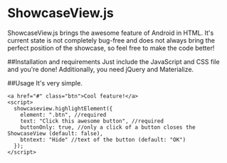 # ShowcaseView.js
ShowcaseView.js brings the awesome feature of Android in HTML. It's current state is not completely bug-free and does not always bring the perfect position of the showcase, so feel free to make the code better!

##Installation and requirements
Just include the JavaScript and CSS file and you're done! Additionally, you need jQuery and Materialize.

##Usage
It's very simple.

    <a href="#" class="btn">Cool feature!</a>
    <script>
      showcaseview.highlightElement({
        element: ".btn", //required
        text: "Click this awesome button", //required
        buttonOnly: true, //only a click of a button closes the ShowcaseView (default: false),
        btntext: "Hide" //text of the button (default: "OK")
      });
    </script>
